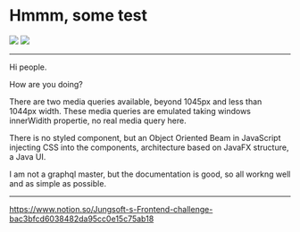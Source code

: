 # Hmmm, some test

![](https://img.shields.io/badge/TS-ES5-blue) ![](https://img.shields.io/badge/@apollo/client-3.3.6-purple)

---

Hi people.

How are you doing?

There are two media queries available, beyond 1045px and less than 1044px width. These media queries are emulated taking windows innerWidith propertie, no real media query here.

There is no styled component, but an Object Oriented Beam in JavaScript injecting CSS into the components, architecture based on JavaFX structure, a Java UI.

I am not a graphql master, but the documentation is good, so all workng well and as simple as possible.

---

https://www.notion.so/Jungsoft-s-Frontend-challenge-bac3bfcd6038482da95cc0e15c75ab18
